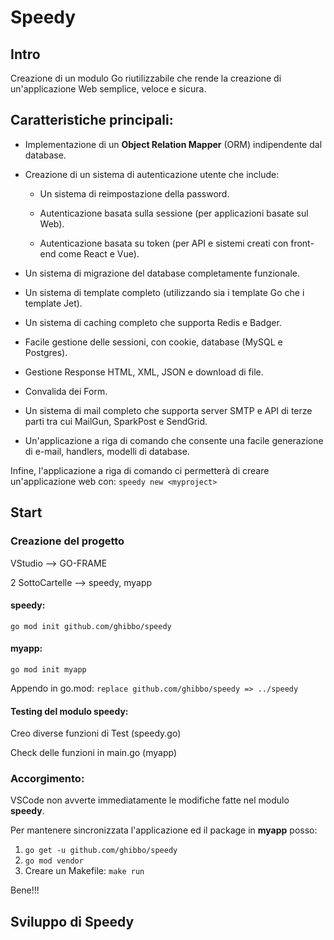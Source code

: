 # Speedy



## Intro

Creazione di un modulo Go riutilizzabile che rende la creazione di un'applicazione Web semplice, veloce e sicura.



## Caratteristiche principali:

- Implementazione di un **Object Relation Mapper** (ORM) indipendente dal database. 

- Creazione di un sistema di autenticazione utente che include: 

  - Un sistema di reimpostazione della password. 
  - Autenticazione basata sulla sessione (per applicazioni basate sul Web).

  - Autenticazione basata su token (per API e sistemi creati con front-end come React e Vue).

- Un sistema di migrazione del database completamente funzionale.

- Un sistema di template completo (utilizzando sia i template Go che i template Jet).

- Un sistema di caching completo che supporta Redis e Badger. 

- Facile gestione delle sessioni, con cookie, database (MySQL e Postgres). 

- Gestione Response HTML, XML, JSON e download di file. 

- Convalida dei Form. 

- Un sistema di mail completo che supporta server SMTP e API di terze parti tra cui MailGun, SparkPost e SendGrid.

- Un'applicazione a riga di comando che consente una facile generazione di e-mail, handlers, modelli di database. 



Infine, l'applicazione a riga di comando ci permetterà di creare un'applicazione web con: `speedy new <myproject>`	 



## Start 

### Creazione del progetto

VStudio --> GO-FRAME

2 SottoCartelle --> speedy, myapp

#### speedy:

`go mod init github.com/ghibbo/speedy`

#### myapp:

`go mod init myapp`

Appendo in go.mod: `replace github.com/ghibbo/speedy => ../speedy`

#### Testing del modulo speedy:

Creo diverse funzioni di Test (speedy.go)

Check delle funzioni in main.go (myapp)

### Accorgimento:

VSCode non avverte immediatamente le modifiche fatte nel modulo **speedy**.

Per mantenere sincronizzata l'applicazione ed il package in **myapp** posso: 

1. `go get -u github.com/ghibbo/speedy`
2. `go mod vendor`
3. Creare un Makefile: `make run`  

Bene!!!

## Sviluppo di Speedy


